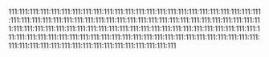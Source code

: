 111:111:111:111:111:111:111:111:111:111:111:111:111:111:111:111:111:111:111:111:111:111:111:111:111:111:111:111:111:111:111:111:111:111:111:111:111:111:111:111:111:111:111:111:111:111:111:111:111:111:111:111:111:111:111:111:111:111:111:111:111:111:111:111:111:111:111:111:111:111:111:111:111:111:111:111:111:111:111:111:111:111:111:111:111:111:111:111:111:111:111:111:111:111:111:111:111:111:111:111:111:111:111:111:111:111:111:111:111:111:111

